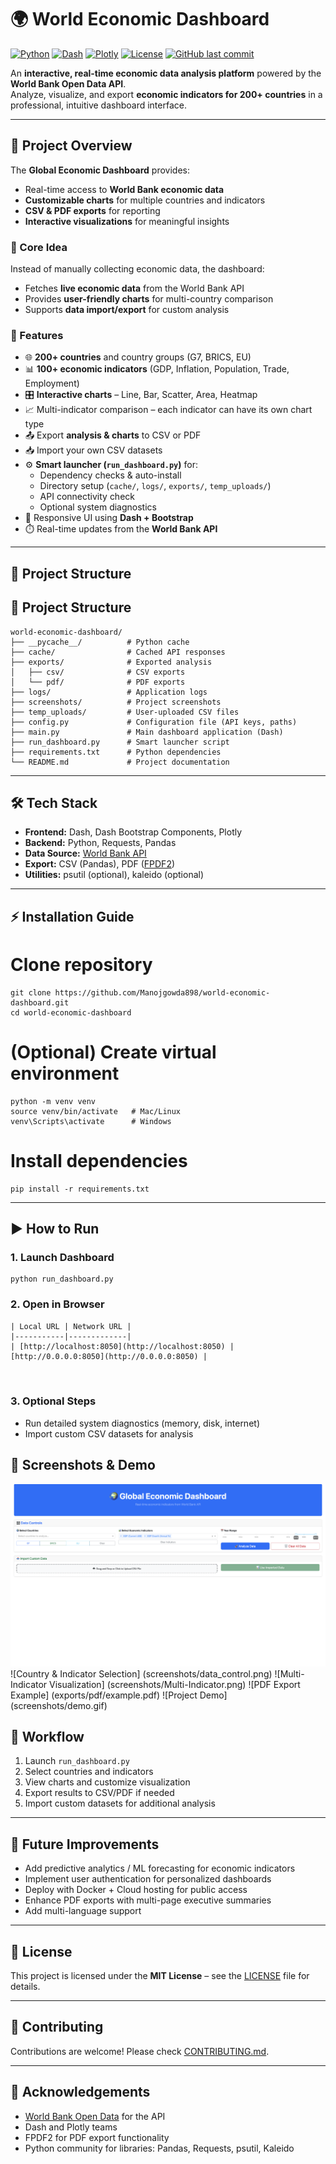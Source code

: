 # 🌍 World Economic Dashboard

[![Python](https://img.shields.io/badge/python-3.11-blue)](https://www.python.org/) [![Dash](https://img.shields.io/badge/dash-2.14.1-orange)](https://dash.plotly.com/) [![Plotly](https://img.shields.io/badge/plotly-5.15.0-purple)](https://plotly.com/python/) [![License](https://img.shields.io/badge/license-MIT-green)](LICENSE) [![GitHub last commit](https://img.shields.io/github/last-commit/Manojgowda898/world-economic-dashboard)](https://github.com/Manojgowda898/world-economic-dashboard)


An **interactive, real-time economic data analysis platform** powered by the **World Bank Open Data API**.  
Analyze, visualize, and export **economic indicators for 200+ countries** in a professional, intuitive dashboard interface.

---

## 📖 Project Overview

The **Global Economic Dashboard** provides:  

- Real-time access to **World Bank economic data**  
- **Customizable charts** for multiple countries and indicators  
- **CSV & PDF exports** for reporting  
- **Interactive visualizations** for meaningful insights  

### 🔹 Core Idea

Instead of manually collecting economic data, the dashboard:  

- Fetches **live economic data** from the World Bank API  
- Provides **user-friendly charts** for multi-country comparison  
- Supports **data import/export** for custom analysis  

### 🔹 Features

- 🌐 **200+ countries** and country groups (G7, BRICS, EU)  
- 📊 **100+ economic indicators** (GDP, Inflation, Population, Trade, Employment)  
- 🎛️ **Interactive charts** – Line, Bar, Scatter, Area, Heatmap  
- 📈 Multi-indicator comparison – each indicator can have its own chart type  
- 📤 Export **analysis & charts** to CSV or PDF  
- 📥 Import your own CSV datasets  
- ⚙️ **Smart launcher (`run_dashboard.py`)** for:  
  - Dependency checks & auto-install  
  - Directory setup (`cache/`, `logs/`, `exports/`, `temp_uploads/`)  
  - API connectivity check  
  - Optional system diagnostics  
- 🎨 Responsive UI using **Dash + Bootstrap**  
- ⏱️ Real-time updates from the **World Bank API**  

---

## 📂 Project Structure

## 📂 Project Structure
```
world-economic-dashboard/
├── __pycache__/          # Python cache
├── cache/                # Cached API responses
├── exports/              # Exported analysis
│   ├── csv/              # CSV exports
│   └── pdf/              # PDF exports
├── logs/                 # Application logs
├── screenshots/          # Project screenshots
├── temp_uploads/         # User-uploaded CSV files
├── config.py             # Configuration file (API keys, paths)
├── main.py               # Main dashboard application (Dash)
├── run_dashboard.py      # Smart launcher script
├── requirements.txt      # Python dependencies
└── README.md             # Project documentation
```

---

## 🛠️ Tech Stack

- **Frontend:** Dash, Dash Bootstrap Components, Plotly  
- **Backend:** Python, Requests, Pandas  
- **Data Source:** [World Bank API](https://data.worldbank.org/)  
- **Export:** CSV (Pandas), PDF ([FPDF2](https://pyfpdf.github.io/fpdf2/))  
- **Utilities:** psutil (optional), kaleido (optional)  

---

## ⚡ Installation Guide


# Clone repository
```
git clone https://github.com/Manojgowda898/world-economic-dashboard.git
cd world-economic-dashboard
```

# (Optional) Create virtual environment
```
python -m venv venv
source venv/bin/activate   # Mac/Linux
venv\Scripts\activate      # Windows
```

# Install dependencies
```
pip install -r requirements.txt
```

---

## ▶️ How to Run

### 1. Launch Dashboard
```
python run_dashboard.py
```

### 2. Open in Browser
```
| Local URL | Network URL |
|-----------|-------------|
| [http://localhost:8050](http://localhost:8050) | [http://0.0.0.0:8050](http://0.0.0.0:8050) |

 
``` 

### 3. Optional Steps
- Run detailed system diagnostics (memory, disk, internet)  
- Import custom CSV datasets for analysis  

## 📸 Screenshots & Demo
![Dashboard Home](screenshots/dashboard.png)
![Country & Indicator Selection] (screenshots/data_control.png)
![Multi-Indicator Visualization] (screenshots/Multi-Indicator.png) 
![PDF Export Example]  (exports/pdf/example.pdf)
![Project Demo] (screenshots/demo.gif)

## 🔄 Workflow

1.  Launch `run_dashboard.py`
2.  Select countries and indicators
3.  View charts and customize visualization
4.  Export results to CSV/PDF if needed
5.  Import custom datasets for additional analysis

---

## 🌱 Future Improvements

* Add predictive analytics / ML forecasting for economic indicators
* Implement user authentication for personalized dashboards
* Deploy with Docker + Cloud hosting for public access
* Enhance PDF exports with multi-page executive summaries
* Add multi-language support

---

## 📜 License

This project is licensed under the **MIT License** – see the [LICENSE](LICENSE) file for details.

---

## 🤝 Contributing

Contributions are welcome! Please check [CONTRIBUTING.md](CONTRIBUTING.md).

---

## 🙌 Acknowledgements

* [World Bank Open Data](https://data.worldbank.org/) for the API
* Dash and Plotly teams
* FPDF2 for PDF export functionality
* Python community for libraries: Pandas, Requests, psutil, Kaleido


